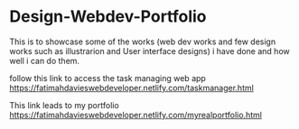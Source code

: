 # Design-Webdev-Portfolio
This is to showcase some of the works (web dev works and few design works such as illustrarion and User interface designs) i have done and how well i can do them.

follow this link to access the task managing web app https://fatimahdavieswebdeveloper.netlify.com/taskmanager.html

This link leads to my portfolio https://fatimahdavieswebdeveloper.netlify.com/myrealportfolio.html
